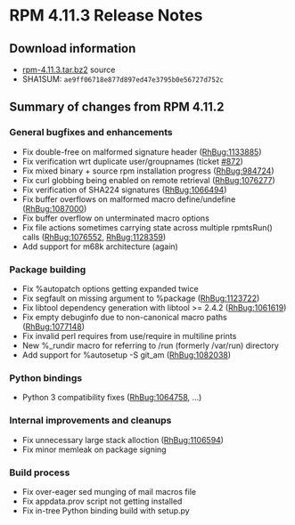 # RPM 4.11.3 Release Notes



## Download information

 * [rpm-4.11.3.tar.bz2](http://rpm.org/releases/rpm-4.11.x/rpm-4.11.3.tar.bz2) source
 * SHA1SUM: `ae9ff06718e877d897ed47e3795b0e56727d752c`

## Summary of changes from RPM 4.11.2

### General bugfixes and enhancements

 * Fix double-free on malformed signature header ([RhBug:1133885](https://bugzilla.redhat.com/show_bug.cgi?id=1133885))
 * Fix verification wrt duplicate user/groupnames (ticket [#872](http://rpm.org/ticket/872))
 * Fix mixed binary + source rpm installation progress ([RhBug:984724](https://bugzilla.redhat.com/show_bug.cgi?id=984724))
 * Fix curl globbing being enabled on remote retrieval ([RhBug:1076277](https://bugzilla.redhat.com/show_bug.cgi?id=1076277))
 * Fix verification of SHA224 signatures ([RhBug:1066494](https://bugzilla.redhat.com/show_bug.cgi?id=1066494))
 * Fix buffer overflows on malformed macro define/undefine ([RhBug:1087000](https://bugzilla.redhat.com/show_bug.cgi?id=1087000))
 * Fix buffer overflow on unterminated macro options
 * Fix file actions sometimes carrying state across multiple rpmtsRun() calls ([RhBug:1076552](https://bugzilla.redhat.com/show_bug.cgi?id=1076552), [RhBug:1128359](https://bugzilla.redhat.com/show_bug.cgi?id=1128359)) 
 * Add support for m68k architecture (again)

### Package building

 * Fix %autopatch options getting expanded twice
 * Fix segfault on missing argument to %package ([RhBug:1123722](https://bugzilla.redhat.com/show_bug.cgi?id=1123722))
 * Fix libtool dependency generation with libtool >= 2.4.2 ([RhBug:1061619](https://bugzilla.redhat.com/show_bug.cgi?id=1061619))
 * Fix empty debuginfo due to non-canonical macro paths ([RhBug:1077148](https://bugzilla.redhat.com/show_bug.cgi?id=1077148))
 * Fix invalid perl requires from use/require in multiline prints
 * New %_rundir macro for referring to /run (formerly /var/run) directory
 * Add support for %autosetup -S git_am ([RhBug:1082038](https://bugzilla.redhat.com/show_bug.cgi?id=1082038))

### Python bindings

 * Python 3 compatibility fixes ([RhBug:1064758](https://bugzilla.redhat.com/show_bug.cgi?id=1064758), ...)

### Internal improvements and cleanups

 * Fix unnecessary large stack alloction ([RhBug:1106594](https://bugzilla.redhat.com/show_bug.cgi?id=1106594))
 * Fix minor memleak on package signing

### Build process

 * Fix over-eager sed munging of mail macros file
 * Fix appdata.prov script not getting installed
 * Fix in-tree Python binding build with setup.py

